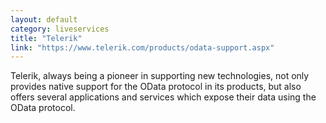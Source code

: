 ```yaml
---
layout: default
category: liveservices
title: "Telerik"
link: "https://www.telerik.com/products/odata-support.aspx"
---
```

Telerik, always being a pioneer in supporting new technologies, not only provides native support for the OData protocol in its products, but also offers several applications and services which expose their data using the OData protocol.
